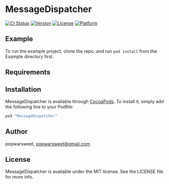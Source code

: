 # MessageDispatcher

[![CI Status](http://img.shields.io/travis/popwarsweet/MessageDispatcher.svg?style=flat)](https://travis-ci.org/popwarsweet/MessageDispatcher)
[![Version](https://img.shields.io/cocoapods/v/MessageDispatcher.svg?style=flat)](http://cocoapods.org/pods/MessageDispatcher)
[![License](https://img.shields.io/cocoapods/l/MessageDispatcher.svg?style=flat)](http://cocoapods.org/pods/MessageDispatcher)
[![Platform](https://img.shields.io/cocoapods/p/MessageDispatcher.svg?style=flat)](http://cocoapods.org/pods/MessageDispatcher)

## Example

To run the example project, clone the repo, and run `pod install` from the Example directory first.

## Requirements

## Installation

MessageDispatcher is available through [CocoaPods](http://cocoapods.org). To install
it, simply add the following line to your Podfile:

```ruby
pod "MessageDispatcher"
```

## Author

popwarsweet, popwarsweet@gmail.com

## License

MessageDispatcher is available under the MIT license. See the LICENSE file for more info.

